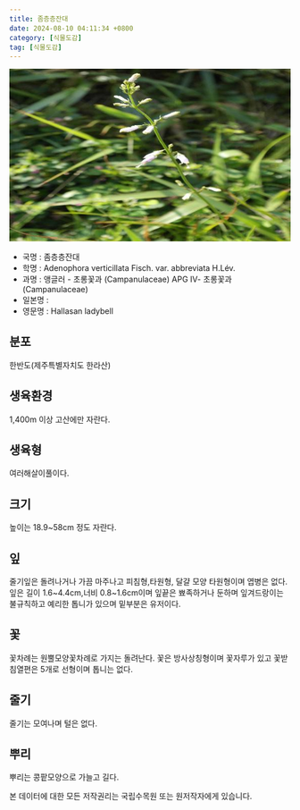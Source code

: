 ```yaml
---
title: 좀층층잔대
date: 2024-08-10 04:11:34 +0800
category: [식물도감]
tag: [식물도감]
---
```




![좀층층잔대](/assets/img/fileUpload/plants/basic/Campanulaceae/Adenophora/10823/10823_20160726152549673files_th2.jpg)
- 국명 : 좀층층잔대
- 학명 : Adenophora verticillata Fisch. var. abbreviata H.Lév.
- 과명 : 앵글러 - 초롱꽃과 (Campanulaceae) APG Ⅳ- 초롱꽃과 (Campanulaceae)
- 일본명 : 
- 영문명 : Hallasan ladybell


## 분포
한반도(제주특별자치도 한라산)
## 생육환경
1,400m 이상 고산에만 자란다.
## 생육형
여러해살이풀이다.
## 크기
높이는 18.9~58cm 정도 자란다.
## 잎
줄기잎은 돌려나거나 가끔 마주나고 피침형,타원형, 달걀 모양 타원형이며 엽병은 없다. 잎은 길이 1.6~4.4cm,너비 0.8~1.6cm이며 잎끝은 뾰족하거나 둔하며 잎겨드랑이는 불규칙하고 예리한 톱니가 있으며 밑부분은 유저이다.
## 꽃
꽃차례는 원뿔모양꽃차례로 가지는 돌려난다. 꽃은 방사상칭형이며 꽃자루가 있고 꽃받침열편은 5개로 선형이며 톱니는 없다.
## 줄기
줄기는 모여나며 털은 없다.
## 뿌리
뿌리는 콩팥모양으로 가늘고 길다.






본 데이터에 대한 모든 저작권리는 국립수목원 또는 원저작자에게 있습니다.

